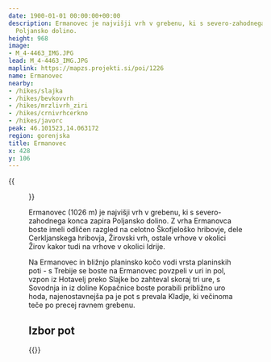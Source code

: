 ```yaml
---
date: 1900-01-01 00:00:00+00:00
description: Ermanovec je najvišji vrh v grebenu, ki s severo-zahodnega konca zapira
  Poljansko dolino.
height: 968
image:
- M_4-4463_IMG.JPG
lead: M_4-4463_IMG.JPG
maplink: https://mapzs.projekti.si/poi/1226
name: Ermanovec
nearby:
- /hikes/slajka
- /hikes/bevkovvrh
- /hikes/mrzlivrh_ziri
- /hikes/crnivrhcerkno
- /hikes/javorc
peak: 46.101523,14.063172
region: gorenjska
title: Ermanovec
x: 428
y: 106
---
```

{{<figure src="M_4-4463_IMG.JPG" caption="Pogled na pobočje Ermanovca iz Žirov">}}

Ermanovec (1026 m) je najvišji vrh v grebenu, ki s severo-zahodnega konca zapira Poljansko dolino. Z vrha Ermanovca boste imeli odličen razgled na celotno Škofjeloško hribovje, dele Cerkljanskega hribovja, Žirovski vrh, ostale vrhove v okolici Žirov kakor tudi na vrhove v okolici Idrije.

Na Ermanovec in bližnjo planinsko kočo vodi vrsta planinskih poti - s Trebije se boste na Ermanovec povzpeli v uri in pol, vzpon iz Hotavelj preko Slajke bo zahteval skoraj tri ure, s Sovodnja in iz doline Kopačnice boste porabili približno uro hoda, najenostavnejša pa je pot s prevala Kladje, ki večinoma teče po precej ravnem grebenu.

## Izbor pot

{{<multipath-hike-list>}}
